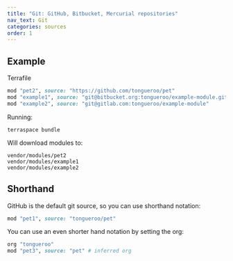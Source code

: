 ```yaml
---
title: "Git: GitHub, Bitbucket, Mercurial repositories"
nav_text: Git
categories: sources
order: 1
---
```


## Example

Terrafile

```ruby
mod "pet2", source: "https://github.com/tongueroo/pet"
mod "example1", source: "git@bitbucket.org:tongueroo/example-module.git"
mod "example2", source: "git@gitlab.com:tongueroo/example-module"
```

Running:

    terraspace bundle

Will download modules to:

    vendor/modules/pet2
    vendor/modules/example1
    vendor/modules/example2

## Shorthand

GitHub is the default git source, so you can use shorthand notation:

```ruby
mod "pet1", source: "tongueroo/pet"
```

You can use an even shorter hand notation by setting the org:

```ruby
org "tongueroo"
mod "pet3", source: "pet" # inferred org
```
